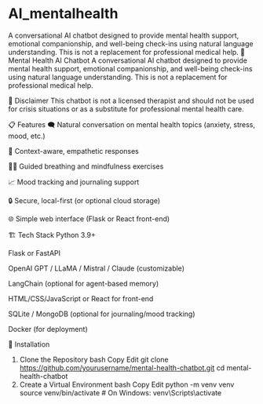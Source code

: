 # AI_mentalhealth
 A conversational AI chatbot designed to provide mental health support, emotional companionship, and well-being check-ins using natural language understanding. This is not a replacement for professional medical help.
🧠 Mental Health AI Chatbot
A conversational AI chatbot designed to provide mental health support, emotional companionship, and well-being check-ins using natural language understanding. This is not a replacement for professional medical help.

🚨 Disclaimer
This chatbot is not a licensed therapist and should not be used for crisis situations or as a substitute for professional mental health care.

📋 Features
🗨️ Natural conversation on mental health topics (anxiety, stress, mood, etc.)

🔄 Context-aware, empathetic responses

🧘‍♀️ Guided breathing and mindfulness exercises

📈 Mood tracking and journaling support

🔒 Secure, local-first (or optional cloud storage)

🌐 Simple web interface (Flask or React front-end)

🏗️ Tech Stack
Python 3.9+

Flask or FastAPI

OpenAI GPT / LLaMA / Mistral / Claude (customizable)

LangChain (optional for agent-based memory)

HTML/CSS/JavaScript or React for front-end

SQLite / MongoDB (optional for journaling/mood tracking)

Docker (for deployment)

🔧 Installation
1. Clone the Repository
bash
Copy
Edit
git clone https://github.com/yourusername/mental-health-chatbot.git
cd mental-health-chatbot
2. Create a Virtual Environment
bash
Copy
Edit
python -m venv venv
source venv/bin/activate  # On Windows: venv\Scripts\activate
